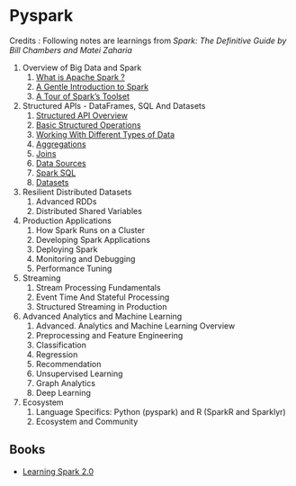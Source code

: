 # Pyspark

Credits : Following notes are learnings from *Spark: The Definitive Guide by Bill Chambers and Matei Zaharia*

1. Overview of Big Data and Spark
   1. [What is Apache Spark ?](notes/ch1.md)
   2. [A Gentle Introduction to Spark](notes/ch2.md)
   3. [A Tour of Spark’s Toolset](notes/ch3.md)
2. Structured APIs - DataFrames, SQL And Datasets
   1. [Structured API Overview](notes/ch4.md)
   2. [Basic Structured Operations](notes/ch5.md)
   3. [Working With Different Types of Data](notes/ch6.md)
   4. [Aggregations](notes/ch7.md)
   5. [Joins](notes/ch8.md)
   6. [Data Sources](notes/ch9.md)
   7. [Spark SQL](notes/ch10.md)
   8. [Datasets](notes/ch11.md)
3. Resilient Distributed Datasets
   1. Advanced RDDs
   2. Distributed Shared Variables
4. Production Applications
   1. How Spark Runs on a Cluster
   2. Developing Spark Applications
   3. Deploying Spark
   4. Monitoring and Debugging
   5. Performance Tuning
5. Streaming
   1. Stream Processing Fundamentals
   2. Event Time And Stateful Processing
   3. Structured Streaming in Production
6. Advanced Analytics and Machine Learning
   1. Advanced. Analytics and Machine Learning Overview
   2. Preprocessing and Feature Engineering
   3. Classification
   4. Regression
   5. Recommendation
   6. Unsupervised Learning
   7. Graph Analytics
   8. Deep Learning
7. Ecosystem
   1. Language Specifics: Python (pyspark) and R (SparkR and Sparklyr)
   2. Ecosystem and Community

## Books

- [Learning Spark 2.0](https://pages.databricks.com/rs/094-YMS-629/images/LearningSpark2.0.pdf)